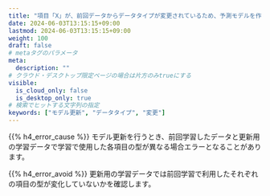 ```yaml
---
title: "項目「X」が、前回データからデータタイプが変更されているため、予測モデルを作成できません"
date: 2024-06-03T13:15:15+09:00
lastmod: 2024-06-03T13:15:15+09:00
weight: 100
draft: false
# metaタグのパラメータ
meta:
  description: ""
# クラウド・デスクトップ限定ページの場合は片方のみtrueにする
visible:
  is_cloud_only: false
  is_desktop_only: true
# 検索でヒットする文字列の指定
keywords: ["モデル更新", "データタイプ", "変更"]
---
```


{{% h4_error_cause %}}
モデル更新を行うとき、前回学習したデータと更新用の学習データで学習で使用した各項目の型が異なる場合エラーとなることがあります。  

{{% h4_error_avoid %}}
更新用の学習データでは前回学習で利用したそれぞれの項目の型が変化していないかを確認します。  
